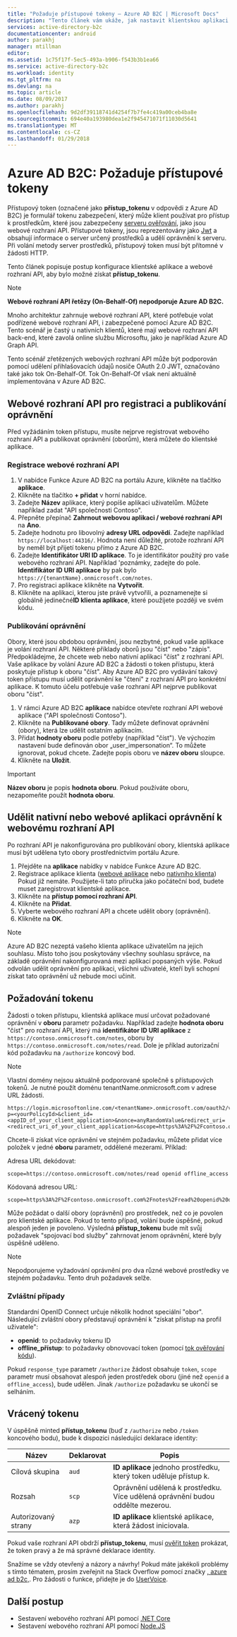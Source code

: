 ```yaml
---
title: "Požaduje přístupové tokeny – Azure AD B2C | Microsoft Docs"
description: "Tento článek vám ukáže, jak nastavit klientskou aplikaci a získat přístupový token."
services: active-directory-b2c
documentationcenter: android
author: parakhj
manager: mtillman
editor: 
ms.assetid: 1c75f17f-5ec5-493a-b906-f543b3b1ea66
ms.service: active-directory-b2c
ms.workload: identity
ms.tgt_pltfrm: na
ms.devlang: na
ms.topic: article
ms.date: 08/09/2017
ms.author: parakhj
ms.openlocfilehash: 9d2df39118741d4254f7b7fe4c419a00ceb4ba8e
ms.sourcegitcommit: 694e40a193980dea1e2f945471071f11030d5641
ms.translationtype: MT
ms.contentlocale: cs-CZ
ms.lasthandoff: 01/29/2018
---
```

# <a name="azure-ad-b2c-requesting-access-tokens"></a>Azure AD B2C: Požaduje přístupové tokeny

Přístupový token (označené jako **přístup\_tokenu** v odpovědi z Azure AD B2C) je formulář tokenu zabezpečení, který může klient používat pro přístup k prostředkům, které jsou zabezpečeny [serveru ověřování](https://docs.microsoft.com/azure/active-directory-b2c/active-directory-b2c-reference-protocols#the-basics), jako jsou webové rozhraní API. Přístupové tokeny, jsou reprezentovány jako [Jwt](https://docs.microsoft.com/azure/active-directory-b2c/active-directory-b2c-reference-tokens#types-of-tokens) a obsahují informace o server určený prostředků a udělí oprávnění k serveru. Při volání metody server prostředků, přístupový token musí být přítomné v žádosti HTTP.

Tento článek popisuje postup konfigurace klientské aplikace a webové rozhraní API, aby bylo možné získat **přístup\_tokenu**.

> [!NOTE]
> **Webové rozhraní API řetězy (On-Behalf-Of) nepodporuje Azure AD B2C.**
>
> Mnoho architektur zahrnuje webové rozhraní API, které potřebuje volat podřízené webové rozhraní API, i zabezpečené pomocí Azure AD B2C. Tento scénář je častý u nativních klientů, které mají webové rozhraní API back-end, které zavolá online službu Microsoftu, jako je například Azure AD Graph API.
>
> Tento scénář zřetězených webových rozhraní API může být podporován pomocí udělení přihlašovacích údajů nosiče OAuth 2.0 JWT, označováno také jako tok On-Behalf-Of. Tok On-Behalf-Of však není aktuálně implementována v Azure AD B2C.

## <a name="register-a-web-api-and-publish-permissions"></a>Webové rozhraní API pro registraci a publikování oprávnění

Před vyžádáním token přístupu, musíte nejprve registrovat webového rozhraní API a publikovat oprávnění (oborům), která můžete do klientské aplikace.

### <a name="register-a-web-api"></a>Registrace webové rozhraní API

1. V nabídce Funkce Azure AD B2C na portálu Azure, klikněte na tlačítko **aplikace**.
1. Klikněte na tlačítko **+ přidat** v horní nabídce.
1. Zadejte **Název** aplikace, který popíše aplikaci uživatelům. Můžete například zadat "API společnosti Contoso".
1. Přepněte přepínač **Zahrnout webovou aplikaci / webové rozhraní API** na **Ano**.
1. Zadejte hodnotu pro libovolný **adresy URL odpovědí**. Zadejte například `https://localhost:44316/`. Hodnota není důležité, protože rozhraní API by neměl být přijetí tokenu přímo z Azure AD B2C.
1. Zadejte **Identifikátor URI ID aplikace**. To je identifikátor použitý pro vaše webového rozhraní API. Například 'poznámky, zadejte do pole. **Identifikátor ID URI aplikace** by pak bylo `https://{tenantName}.onmicrosoft.com/notes`.
1. Pro registraci aplikace klikněte na **Vytvořit**.
1. Klikněte na aplikaci, kterou jste právě vytvořili, a poznamenejte si globálně jedinečné**ID klienta aplikace**, které použijete později ve svém kódu.

### <a name="publishing-permissions"></a>Publikování oprávnění

Obory, které jsou obdobou oprávnění, jsou nezbytné, pokud vaše aplikace je volání rozhraní API. Některé příklady oborů jsou "číst" nebo "zápis". Předpokládejme, že chcete web nebo nativní aplikaci "číst" z rozhraní API. Vaše aplikace by volání Azure AD B2C a žádosti o token přístupu, která poskytuje přístup k oboru "číst". Aby Azure AD B2C pro vydávání takový token přístupu musí udělit oprávnění ke "čtení" z rozhraní API pro konkrétní aplikace. K tomuto účelu potřebuje vaše rozhraní API nejprve publikovat oboru "číst".

1. V rámci Azure AD B2C **aplikace** nabídce otevřete rozhraní API webové aplikace ("API společnosti Contoso").
1. Klikněte na **Publikované obory**. Tady můžete definovat oprávnění (obory), která lze udělit ostatním aplikacím.
1. Přidat **hodnoty oboru** podle potřeby (například "číst"). Ve výchozím nastavení bude definován obor „user_impersonation“. To můžete ignorovat, pokud chcete. Zadejte popis oboru ve **název oboru** sloupce.
1. Klikněte na **Uložit**.

> [!IMPORTANT]
> **Název oboru** je popis **hodnota oboru**. Pokud používáte oboru, nezapomeňte použít **hodnota oboru**.

## <a name="grant-a-native-or-web-app-permissions-to-a-web-api"></a>Udělit nativní nebo webové aplikaci oprávnění k webovému rozhraní API

Po rozhraní API je nakonfigurována pro publikování obory, klientská aplikace musí být udělena tyto obory prostřednictvím portálu Azure.

1. Přejděte na **aplikace** nabídky v nabídce Funkce Azure AD B2C.
1. Registrace aplikace klienta ([webové aplikace](active-directory-b2c-app-registration.md#register-a-web-app) nebo [nativního klienta](active-directory-b2c-app-registration.md#register-a-mobile-or-native-app)) Pokud již nemáte. Použijete-li tato příručka jako počáteční bod, budete muset zaregistrovat klientské aplikace.
1. Klikněte na **přístup pomocí rozhraní API**.
1. Klikněte na **Přidat**.
1. Vyberte webového rozhraní API a chcete udělit obory (oprávnění).
1. Klikněte na **OK**.

> [!NOTE]
> Azure AD B2C nezeptá vašeho klienta aplikace uživatelům na jejich souhlasu. Místo toho jsou poskytovány všechny souhlasu správce, na základě oprávnění nakonfigurovaná mezi aplikací popsaných výše. Pokud odvolán udělit oprávnění pro aplikaci, všichni uživatelé, kteří byli schopní získat tato oprávnění už nebude moci učinit.

## <a name="requesting-a-token"></a>Požadování tokenu

Žádosti o token přístupu, klientská aplikace musí určovat požadované oprávnění v **oboru** parametr požadavku. Například zadejte **hodnota oboru** "číst" pro rozhraní API, který má **identifikátor ID URI aplikace** z `https://contoso.onmicrosoft.com/notes`, oboru by `https://contoso.onmicrosoft.com/notes/read`. Dole je příklad autorizační kód požadavku na `/authorize` koncový bod.

> [!NOTE]
> Vlastní domény nejsou aktuálně podporované společně s přístupových tokenů. Je nutné použít doménu tenantName.onmicrosoft.com v adrese URL žádosti.

```
https://login.microsoftonline.com/<tenantName>.onmicrosoft.com/oauth2/v2.0/authorize?p=<yourPolicyId>&client_id=<appID_of_your_client_application>&nonce=anyRandomValue&redirect_uri=<redirect_uri_of_your_client_application>&scope=https%3A%2F%2Fcontoso.onmicrosoft.com%2Fnotes%2Fread&response_type=code 
```

Chcete-li získat více oprávnění ve stejném požadavku, můžete přidat více položek v jedné **oboru** parametr, oddělené mezerami. Příklad:

Adresa URL dekódovat:

```
scope=https://contoso.onmicrosoft.com/notes/read openid offline_access
```

Kódovaná adresou URL:

```
scope=https%3A%2F%2Fcontoso.onmicrosoft.com%2Fnotes%2Fread%20openid%20offline_access
```

Může požádat o další obory (oprávnění) pro prostředek, než co je povolen pro klientské aplikace. Pokud to tento případ, volání bude úspěšné, pokud alespoň jeden je povoleno. Výsledná **přístup\_tokenu** bude mít svůj požadavek "spojovací bod služby" zahrnovat jenom oprávnění, které byly úspěšně uděleno.

> [!NOTE] 
> Nepodporujeme vyžadování oprávnění pro dva různé webové prostředky ve stejném požadavku. Tento druh požadavek selže.

### <a name="special-cases"></a>Zvláštní případy

Standardní OpenID Connect určuje několik hodnot speciální "obor". Následující zvláštní obory představují oprávnění k "získat přístup na profil uživatele":

* **openid**: to požadavky tokenu ID
* **offline\_přístup**: to požadavky obnovovací token (pomocí [tok ověřování kódu](active-directory-b2c-reference-oauth-code.md)).

Pokud `response_type` parametr `/authorize` žádost obsahuje `token`, `scope` parametr musí obsahovat alespoň jeden prostředek oboru (jiné než `openid` a `offline_access`), bude udělen. Jinak `/authorize` požadavku se ukončí se selháním.

## <a name="the-returned-token"></a>Vrácený tokenu

V úspěšně minted **přístup\_tokenu** (buď z `/authorize` nebo `/token` koncového bodu), bude k dispozici následující deklarace identity:

| Název | Deklarovat | Popis |
| --- | --- | --- |
|Cílová skupina |`aud` |**ID aplikace** jednoho prostředku, který token uděluje přístup k. |
|Rozsah |`scp` |Oprávnění udělená k prostředku. Více udělená oprávnění budou oddělte mezerou. |
|Autorizovaný strany |`azp` |**ID aplikace** klientské aplikace, která žádost iniciovala. |

Pokud vaše rozhraní API obdrží **přístup\_tokenu**, musí [ověřit token](active-directory-b2c-reference-tokens.md) prokázat, že token pravý a že má správné deklarace identity.

Snažíme se vždy otevřený a názory a návrhy! Pokud máte jakékoli problémy s tímto tématem, prosím zveřejnit na Stack Overflow pomocí značky [, azure ad b2c,](https://stackoverflow.com/questions/tagged/azure-ad-b2c). Pro žádosti o funkce, přidejte je do [UserVoice](https://feedback.azure.com/forums/169401-azure-active-directory/category/160596-b2c).

## <a name="next-steps"></a>Další postup

* Sestavení webového rozhraní API pomocí [.NET Core](https://github.com/Azure-Samples/active-directory-b2c-dotnetcore-webapi)
* Sestavení webového rozhraní API pomocí [Node.JS](https://github.com/Azure-Samples/active-directory-b2c-javascript-nodejs-webapi)
